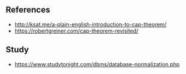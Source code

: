 ## References 
- http://ksat.me/a-plain-english-introduction-to-cap-theorem/
- https://robertgreiner.com/cap-theorem-revisited/

## Study 
- https://www.studytonight.com/dbms/database-normalization.php
